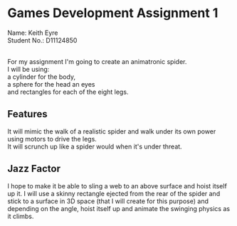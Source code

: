 <h1>Games Development Assignment 1</h1>

Name: Keith Eyre<br>
Student No.: D11124850<br><br>

For my assignment I'm going to create an animatronic <bold>spider</bold>.<br>
I will be using:<br>
a cylinder for the body,<br>
a sphere for the head an eyes<br>
and rectangles for each of the eight legs.<br>

<h2>Features</h2>
It will mimic the walk of a realistic spider and walk under its own power using motors to drive the legs.<br>
It will scrunch up like a spider would when it's under threat.<br>

<h2>Jazz Factor</h2>
I hope to make it be able to sling a web to an above surface and hoist itself up it. I will use a skinny rectangle ejected from the rear of the spider and stick to a surface in 3D space (that I will create for this purpose) and depending on the angle, hoist itself up and animate the swinging physics as it climbs.


